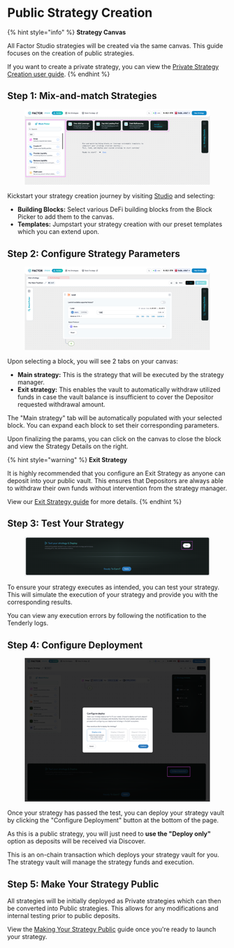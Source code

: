 # Public Strategy Creation

{% hint style="info" %}
**Strategy Canvas**

All Factor Studio strategies will be created via the same canvas. This guide focuses on the creation of public strategies.&#x20;

If you want to create a private strategy, you can view the [Private Strategy Creation user guide](../../studio/user-guide/private-strategy-creation.md).
{% endhint %}

## Step 1: Mix-and-match Strategies

<figure><img src="../../../.gitbook/assets/image (6).png" alt=""><figcaption></figcaption></figure>

Kickstart your strategy creation journey by visiting [Studio](https://studio.factor.fi/) and selecting:

* **Building Blocks:** Select various DeFi building blocks from the Block Picker to add them to the canvas.
* **Templates:** Jumpstart your strategy creation with our preset templates which you can extend upon.

## Step 2: Configure Strategy Parameters

<figure><img src="../../../.gitbook/assets/image (1) (1) (1).png" alt=""><figcaption></figcaption></figure>

Upon selecting a block, you will see 2 tabs on your canvas:

* **Main strategy:** This is the strategy that will be executed by the strategy manager.
* **Exit strategy:** This enables the vault to automatically withdraw utilized funds in case the vault balance is insufficient to cover the Depositor requested withdrawal amount.

The "Main strategy" tab will be automatically populated with your selected block. You can expand each block to set their corresponding parameters.

Upon finalizing the params, you can click on the canvas to close the block and view the Strategy Details on the right.

{% hint style="warning" %}
**Exit Strategy**

It is highly recommended that you configure an Exit Strategy as anyone can deposit into your public vault. This ensures that Depositors are always able to withdraw their own funds without intervention from the strategy manager.

View our [Exit Strategy guide](create-an-exit-strategy.md) for more details.
{% endhint %}

## Step 3: Test Your Strategy

<figure><img src="../../../.gitbook/assets/image (5) (1) (1) (1) (1) (1).png" alt=""><figcaption></figcaption></figure>

To ensure your strategy executes as intended, you can test your strategy. This will simulate the execution of your strategy and provide you with the corresponding results.

You can view any execution errors by following the notification to the Tenderly logs.

## Step 4: Configure Deployment

<figure><img src="../../../.gitbook/assets/image (2) (1) (1) (1) (1) (1) (1) (1) (1) (1).png" alt=""><figcaption></figcaption></figure>

Once your strategy has passed the test, you can deploy your strategy vault by clicking the "Configure Deployment" button at the bottom of the page.&#x20;

As this is a public strategy, you will just need to **use the "Deploy only"** option as deposits will be received via Discover.

This is an on-chain transaction which deploys your strategy vault for you. The strategy vault will manage the strategy funds and execution.

## Step 5: Make Your Strategy Public

All strategies will be initially deployed as Private strategies which can then be converted into Public strategies. This allows for any modifications and internal testing prior to public deposits.

View the [Making Your Strategy Public](making-your-strategy-public.md) guide once you're ready to launch your strategy.
